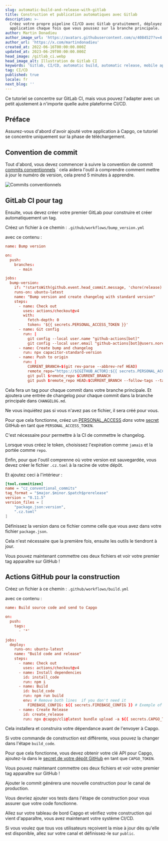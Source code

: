 ```yaml
---
slug: automatic-build-and-release-with-gitlab
title: Construction et publication automatiques avec Gitlab
description: >-
  Créez votre propre pipeline CI/CD avec Gitlab gratuitement, déployez votre
  application chaque fois que vous poussez sur la branche principale.
author: Martin Donadieu
author_image_url: 'https://avatars.githubusercontent.com/u/4084527?v=4'
author_url: 'https://x.com/martindonadieu'
created_at: 2022-06-16T00:00:00.000Z
updated_at: 2023-06-29T00:00:00.000Z
head_image: /gitlab_ci.webp
head_image_alt: Illustration de Gitlab CI
keywords: 'Gitlab, CI/CD, automatic build, automatic release, mobile app updates'
tag: CI/CD
published: true
locale: fr
next_blog: ''
---
```

Ce tutoriel se concentre sur GitLab CI, mais vous pouvez l'adapter avec un petit ajustement à n'importe quelle autre plateforme CI/CD.

## Préface

Assurez-vous d'abord d'avoir ajouté votre application à Capgo, ce tutoriel se concentre uniquement sur la phase de téléchargement.

## Convention de commit

Tout d'abord, vous devez commencer à suivre la convention de commit [commits conventionnels](https://www.conventionalcommits.org/en/v1.0.0/) \` cela aidera l'outil à comprendre comment mettre à jour le numéro de version, cela prend 5 minutes à apprendre.

![Commits conventionnels](/conventional_commits.webp)

## GitLab CI pour tag

Ensuite, vous devez créer votre premier GitLab pour construire et créer automatiquement un tag.

Créez un fichier à ce chemin : `.github/workflows/bump_version.yml`

avec ce contenu :

```toml
name: Bump version

on:
  push:
    branches:
      - main

jobs:
  bump-version:
    if: "!startsWith(github.event.head_commit.message, 'chore(release):')"
    runs-on: ubuntu-latest
    name: "Bump version and create changelog with standard version"
    steps:
      - name: Check out
        uses: actions/checkout@v4
        with:
          fetch-depth: 0
          token: '${{ secrets.PERSONAL_ACCESS_TOKEN }}'
      - name: Git config
        run: |
          git config --local user.name "github-actions[bot]"
          git config --local user.email "github-actions[bot]@users.noreply.github.com"
      - name: Create bump and changelog
        run: npx capacitor-standard-version
      - name: Push to origin
        run: |
          CURRENT_BRANCH=$(git rev-parse --abbrev-ref HEAD)
          remote_repo="https://${GITHUB_ACTOR}:${{ secrets.PERSONAL_ACCESS_TOKEN }}@github.com/${GITHUB_REPOSITORY}.git"
          git pull $remote_repo $CURRENT_BRANCH
          git push $remote_repo HEAD:$CURRENT_BRANCH --follow-tags --tags
```

Cela fera un tag pour chaque commit dans votre branche principale. Et ajoutera une entrée de changelog pour chaque commit dans la branche principale dans `CHANGELOG.md`.

Ne vous inquiétez pas si vous n'avez pas ce fichier, il sera créé pour vous.

Pour que cela fonctionne, créez un [PERSONAL_ACCESS](https://docs.github.com/en/authentication/keeping-your-account-and-data-secure/creating-a-personal-access-token/) _dans_ votre [secret](https://docs.github.com/en/actions/security-guides/encrypted-secrets "GitHub secrets") GitHub en tant que `PERSONAL_ACCESS_TOKEN`.

C'est nécessaire pour permettre à la CI de commettre le changelog.

Lorsque vous créez le token, choisissez l'expiration comme `jamais` et la portée comme `repo`.

Enfin, pour que l'outil comprenne où votre version est sauvegardée, vous devez créer le fichier `.cz.toml` à la racine de votre dépôt.

Et ajoutez ceci à l'intérieur :

```toml
[tool.commitizen]
name = "cz_conventional_commits"
tag_format = "$major.$minor.$patch$prerelease"
version = "0.11.5"
version_files = [
    "package.json:version",
    ".cz.toml"
]
```

Définissez la version dans ce fichier comme celle que vous avez dans votre fichier `package.json`.

Cela n'est nécessaire que la première fois, ensuite les outils le tiendront à jour.

Vous pouvez maintenant commettre ces deux fichiers et voir votre premier tag apparaître sur GitHub !

## Actions GitHub pour la construction

Créez un fichier à ce chemin : `.github/workflows/build.yml`

avec ce contenu :

```toml
name: Build source code and send to Capgo

on:
  push:
    tags:
      - '*'
      
jobs:
  deploy:
    runs-on: ubuntu-latest
    name: "Build code and release"
    steps:
      - name: Check out
        uses: actions/checkout@v4
      - name: Install dependencies
        id: install_code
        run: npm i
      - name: Build
        id: build_code
        run: npm run build
        env: # Remove both lines  if you don't need it
          FIREBASE_CONFIG: ${{ secrets.FIREBASE_CONFIG }} # Exemple of env var coming from a secret
      - name: Create Release
        id: create_release
        run: npx @capgo/cli@latest bundle upload -a ${{ secrets.CAPGO_TOKEN }} -c production
```

Cela installera et construira votre dépendance avant de l'envoyer à Capgo.

Si votre commande de construction est différente, vous pouvez la changer dans l'étape `build_code`.

Pour que cela fonctionne, vous devez obtenir votre clé API pour Capgo, ajoutez-la dans le [secret de votre dépôt GitHub](https://docs.github.com/en/actions/security-guides/encrypted-secrets/) en tant que `CAPGO_TOKEN`.

Vous pouvez maintenant commettre ces deux fichiers et voir votre premier tag apparaître sur GitHub !

Ajouter le commit générera une nouvelle construction pour le canal de production.

Vous devriez ajouter vos tests dans l'étape de construction pour vous assurer que votre code fonctionne.

Allez sur votre tableau de bord Capgo et vérifiez votre construction qui vient d'apparaître, vous avez maintenant votre système CI/CD.

Si vous voulez que tous vos utilisateurs reçoivent la mise à jour dès qu'elle est disponible, allez sur votre canal et définissez-le sur `public`.
